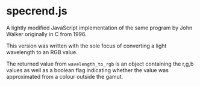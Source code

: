 # specrend.js

A lightly modified JavaScript implementation of the same program by John Walker originally in C from 1996.

This version was written with the sole focus of converting a light wavelength to an RGB value. 

The returned value from ```wavelength_to_rgb``` is an object containing the r,g,b values as well as a boolean flag indicating whether the value was approximated from a colour outside the gamut.
